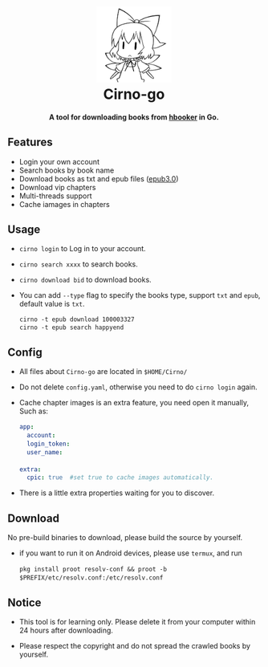 
<h1 align="center">
  <img src="./assets/cirno.png" alt="Cirno" width="150">
  <br>Cirno-go<br>
</h1>

<h4 align="center">A tool for downloading books from <a href="https://www.ciweimao.com">hbooker</a> in Go.</h4>

## Features

- Login your own account
- Search books by book name
- Download books as txt and epub files ([epub3.0](http://idpf.org/epub/30/))
- Download vip chapters
- Multi-threads support
- Cache iamages in chapters

## Usage

- `cirno login` to Log in to your account.
- `cirno search xxxx` to search books.
- `cirno download bid` to download books.
- You can add `--type` flag to specify the books type, support `txt` and `epub`, default value is `txt`.
  
  ```shell
  cirno -t epub download 100003327
  cirno -t epub search happyend
  ```

## Config

- All files about `Cirno-go` are located in `$HOME/Cirno/`
- Do not delete `config.yaml`, otherwise you need to do `cirno login` again.
- Cache chapter images is an extra feature, you need open it manually, Such as:

  ```yaml
  app:
    account: 
    login_token: 
    user_name: 

  extra:
    cpic: true  #set true to cache images automatically.
  ```
- There is a little extra properties waiting for you to discover.



## Download

No pre-build binaries to download, please build the source by yourself.

- if you want to run it on Android devices, please use `termux`, and run 

  `pkg install proot resolv-conf && proot -b $PREFIX/etc/resolv.conf:/etc/resolv.conf` 
  

## Notice

- This tool is for learning only. Please delete it from your computer within 24 hours after downloading.

- Please respect the copyright and do not spread the crawled books by yourself.

 